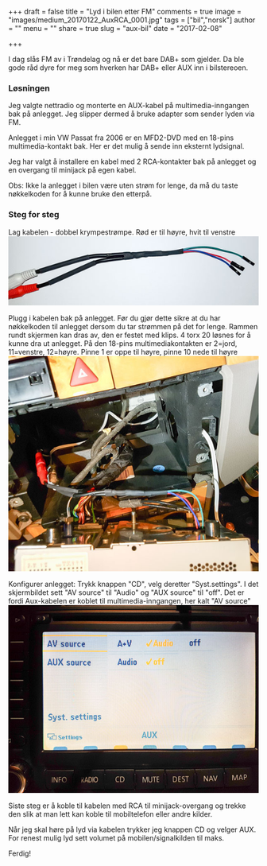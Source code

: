 +++
draft = false
title = "Lyd i bilen etter FM"
comments = true
image = "images/medium_20170122_AuxRCA_0001.jpg"
tags = ["bil","norsk"]
author = ""
menu = ""
share = true
slug = "aux-bil"
date = "2017-02-08"

+++

I dag slås FM av i Trøndelag og nå er det bare DAB+ som gjelder.
Da ble gode råd dyre for meg som hverken har DAB+ eller AUX inn i bilstereoen.


### Løsningen
Jeg valgte nettradio og monterte en AUX-kabel på multimedia-inngangen bak på anlegget.
Jeg slipper dermed å bruke adapter som sender lyden via FM.

Anlegget i min VW Passat fra 2006 er en MFD2-DVD med en 18-pins multimedia-kontakt bak. Her er det mulig å sende inn eksternt lydsignal.

Jeg har valgt å installere en kabel med 2 RCA-kontakter bak på anlegget og en overgang til minijack på egen kabel.  

Obs: Ikke la anlegget i bilen være uten strøm for lenge, da må du taste nøkkelkoden for å kunne bruke den etterpå.


### Steg for steg


Lag kabelen - dobbel krympestrømpe. Rød er til høyre, hvit til venstre    
![Lag kabelen](/images/medium_20170122_AuxRCA_0002.jpg)

Plugg i kabelen bak på anlegget. Før du gjør dette sikre at du har nøkkelkoden til anlegget dersom du tar strømmen på det for lenge. Rammen rundt skjermen kan dras av, den er festet med klips. 4 torx 20 løsnes for å kunne dra ut anlegget. På den 18-pins multimediakontakten er 2=jord, 11=venstre, 12=høyre. Pinne 1 er oppe til høyre, pinne 10 nede til høyre    
![Monter](/images/medium_20170122_AuxRCA_0005.jpg)

Konfigurer anlegget: Trykk knappen "CD", velg deretter "Syst.settings". I det skjermbildet  sett "AV source" til "Audio" og "AUX source" til "off". 
Det er fordi Aux-kabelen er koblet til multimedia-inngangen, her kalt "AV source"    ![Konfigurer](/images/medium_20170122_AuxRCA_0001.jpg)

Siste steg er å koble til kabelen med RCA til minijack-overgang og trekke den slik at man lett kan koble til mobiltelefon eller andre kilder.

Når jeg skal høre på lyd via kabelen trykker jeg knappen CD og velger AUX.
For renest mulig lyd sett volumet på mobilen/signalkilden til maks.

Ferdig!
